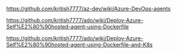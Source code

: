 https://github.com/kritish7777/az-dev/wiki/Azure-DevOps-agents

https://github.com/kritish7777/ado/wiki/Deploy-Azure-Self%E2%80%90hosted-agent-using-Dockerfile

https://github.com/kritish7777/ado/wiki/Deploy-Azure-Self%E2%80%90hosted-agent-using-Dockerfile-and-K8s
